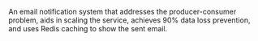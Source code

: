 An email notification system that addresses the producer-consumer problem, aids in scaling the service, achieves 90% data loss prevention, and uses Redis caching to show the sent email.
